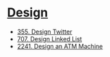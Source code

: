 # [Design](https://leetcode.com/tag/design/)

- [355. Design Twitter](355_design_twitter/README.md)
- [707. Design Linked List](707_design_linked_list/README.md)
- [2241. Design an ATM Machine](2241_design_atm_machine/README.md)
